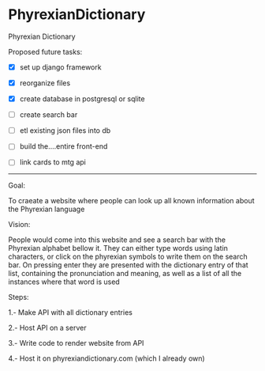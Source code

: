 # PhyrexianDictionary
Phyrexian Dictionary

Proposed future tasks:

- [x] set up django framework
- [x] reorganize files
- [x] create database in postgresql or sqlite
- [ ] create search bar
- [ ] etl existing json files into db
- [ ] build the....entire front-end
- [ ] link cards to mtg api







<hr>

Goal:

To craeate a website where people can look up all known information about the Phyrexian language

Vision:

People would come into this website and see a search bar with the Phyrexian alphabet bellow it. They can either type words using latin characters, or click on the phyrexian symbols to write them on the search bar. On pressing enter they are presented with the dictionary entry of that list, containing the pronunciation and meaning, as well as a list of all the instances where that word is used

Steps:

1.- Make API with all dictionary entries

2.- Host API on a server

3.- Write code to render website from API

4.- Host it on phyrexiandictionary.com (which I already own)

